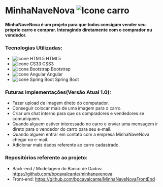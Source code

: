 # MinhaNaveNova ![Icone carro](https://i.imgur.com/8yn0yJ5.png)

#### MinhaNaveNova é um projeto para que todos consigam vender seu próprio carro e comprar. Interagindo diretamente com o comprador ou vendedor.


### Tecnologias Utilizadas:
 - ![Icone HTML5](https://i.imgur.com/1uU0UOw.png) HTML5
 - ![Icone CS33](https://i.imgur.com/UHlZDyc.png) CSS3
 - ![Icone Bootstrap](https://i.imgur.com/zWZX5r6.png) Bootstrap
 - ![Icone Angular](https://i.imgur.com/0YNddXe.png) Angular
 - ![Icone Spring Boot](https://i.imgur.com/vHgAc8x.png) Spring Boot
 
 ### Futuras Implementações(Versão Atual 1.0):
   - Fazer upload de imagem direto do computador.
   - Conseguir colocar mais de uma imagem para o carro.
   - Criar um chat interno para que os compradores e vendedores se comuniquem.
   - Quando alguem estiver interessado no carro e enviar uma mensagem ir direto para o vendedor do carro para seu e-mail.
   - Quando alguem entrar em contato com a empresa MinhaNaveNova chegar no e-mail.
   - Adicionar mais dados referente ao carro cadastrado.
   
  ### Repositórios referente ao projeto:
   - Back-end / Modelagem do Banco de Dados: https://github.com/bpcavalcante/minhanavenova
   - Front-end: https://github.com/bpcavalcante/MinhaNaveNovaFrontEnd
   
   
   
